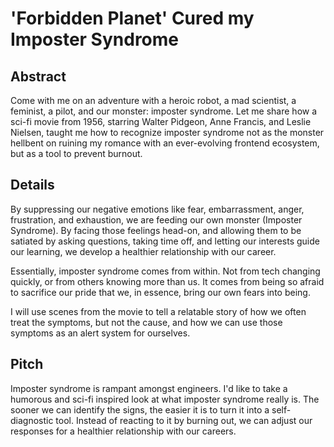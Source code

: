 # 'Forbidden Planet' Cured my Imposter Syndrome

## Abstract

Come with me on an adventure with a heroic robot, a mad scientist, a feminist, a pilot, and our monster: imposter syndrome. Let me share how a sci-fi movie from 1956, starring Walter Pidgeon, Anne Francis, and Leslie Nielsen, taught me how to recognize imposter syndrome not as the monster hellbent on ruining my romance with an ever-evolving frontend ecosystem, but as a tool to prevent burnout.

## Details

By suppressing our negative emotions like fear, embarrassment, anger, frustration, and exhaustion, we are feeding our own monster (Imposter Syndrome). By facing those feelings head-on, and allowing them to be satiated by asking questions, taking time off, and letting our interests guide our learning, we develop a healthier relationship with our career.

Essentially, imposter syndrome comes from within. Not from tech changing quickly, or from others knowing more than us. It comes from being so afraid to sacrifice our pride that we, in essence, bring our own fears into being.

I will use scenes from the movie to tell a relatable story of how we often treat the symptoms, but not the cause, and how we can use those symptoms as an alert system for ourselves.

## Pitch

Imposter syndrome is rampant amongst engineers. I'd like to take a humorous and sci-fi inspired look at what imposter syndrome really is. The sooner we can identify the signs, the easier it is to turn it into a self-diagnostic tool. Instead of reacting to it by burning out, we can adjust our responses for a healthier relationship with our careers. 
